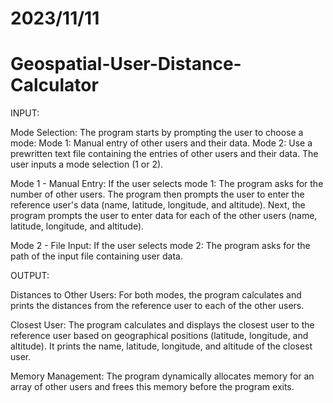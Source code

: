 # 2023/11/11

# Geospatial-User-Distance-Calculator

INPUT:

Mode Selection:
    The program starts by prompting the user to choose a mode:
        Mode 1: Manual entry of other users and their data.
        Mode 2: Use a prewritten text file containing the entries of other users and their data.
    The user inputs a mode selection (1 or 2).

Mode 1 - Manual Entry:
    If the user selects mode 1:
        The program asks for the number of other users.
        The program then prompts the user to enter the reference user's data (name, latitude, longitude, and altitude).
        Next, the program prompts the user to enter data for each of the other users (name, latitude, longitude, and altitude).

Mode 2 - File Input:
    If the user selects mode 2:
        The program asks for the path of the input file containing user data.

OUTPUT:

Distances to Other Users:
    For both modes, the program calculates and prints the distances from the reference user to each of the other users.

Closest User:
    The program calculates and displays the closest user to the reference user based on geographical positions (latitude, longitude, and altitude).
    It prints the name, latitude, longitude, and altitude of the closest user.

Memory Management:
    The program dynamically allocates memory for an array of other users and frees this memory before the program exits.
